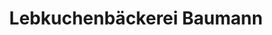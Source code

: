 ---
title: "Lebkuchenbäckerei Baumann"
url: /reichelsheim-odenwald/lebkuchenbaeckerei-baumann/
shop: Konditorei
---
